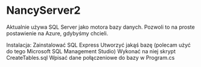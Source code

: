 # NancyServer2
Aktualnie używa SQL Server jako motora bazy danych. Pozwoli to na proste postawienie na Azure, gdybyśmy chcieli.

Instalacja:
Zainstalować SQL Express
Utworzyć jakąś bazę (polecam użyć do tego Microsoft SQL Management Studio)
Wykonać na niej skrypt CreateTables.sql
Wpisać dane połączeniowe do bazy w Program.cs
